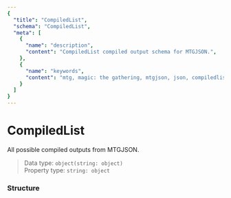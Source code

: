 ```yaml
---
{
  "title": "CompiledList",
  "schema": "CompiledList",
  "meta": [
    {
      "name": "description",
      "content": "CompiledList compiled output schema for MTGJSON.",
    },
    {
      "name": "keywords",
      "content": "mtg, magic: the gathering, mtgjson, json, compiledlist, compiled list",
    }
  ]
}
---
```


# CompiledList

All possible compiled outputs from MTGJSON.

> Data type: `object(string: object)`  
> Property type: `string: object`   

### Structure

<GenerateTable/>